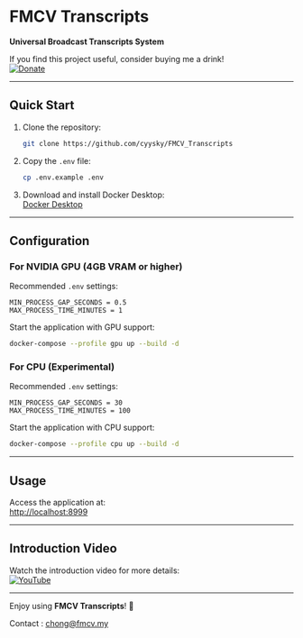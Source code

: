 # FMCV Transcripts  
**Universal Broadcast Transcripts System**  

If you find this project useful, consider buying me a drink!  
[![Donate](https://img.shields.io/badge/Donate-PayPal-blue.svg)](https://paypal.me/FMCVDRINK)  

---

## Quick Start  

1. Clone the repository:  
   ```bash
   git clone https://github.com/cyysky/FMCV_Transcripts
   ```

2. Copy the `.env` file:  
   ```bash
   cp .env.example .env
   ```

3. Download and install Docker Desktop:  
   [Docker Desktop](https://www.docker.com/products/docker-desktop/)  

---

## Configuration  

### For NVIDIA GPU (4GB VRAM or higher)  
Recommended `.env` settings:  
```env
MIN_PROCESS_GAP_SECONDS = 0.5  
MAX_PROCESS_TIME_MINUTES = 1  
```  

Start the application with GPU support:  
```bash
docker-compose --profile gpu up --build -d
```  

### For CPU (Experimental)  
Recommended `.env` settings:  
```env
MIN_PROCESS_GAP_SECONDS = 30  
MAX_PROCESS_TIME_MINUTES = 100  
```  

Start the application with CPU support:  
```bash
docker-compose --profile cpu up --build -d
```  

---

## Usage  
Access the application at:  
[http://localhost:8999](http://localhost:8999)  

---

## Introduction Video  
Watch the introduction video for more details:  
[![YouTube](https://img.shields.io/badge/YouTube-Introduction_Video-red)](https://youtu.be/Md_bWUXAWUw)  

--- 

Enjoy using **FMCV Transcripts**! 🚀

Contact : chong@fmcv.my⁠


